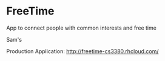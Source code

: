 FreeTime
========

App to connect people with common interests and free time 

Sam's

Production Application: http://freetime-cs3380.rhcloud.com/
